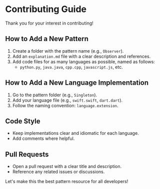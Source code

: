 # Contributing Guide

Thank you for your interest in contributing!

## How to Add a New Pattern

1. Create a folder with the pattern name (e.g., `Observer`).
2. Add an `explanation.md` file with a clear description and references.
3. Add code files for as many languages as possible, named as follows:
   - `python.py`, `java.java`, `cpp.cpp`, `javascript.js`, etc.

## How to Add a New Language Implementation

1. Go to the pattern folder (e.g., `Singleton`).
2. Add your language file (e.g., `swift.swift`, `dart.dart`).
3. Follow the naming convention: `language.extension`.

## Code Style

- Keep implementations clear and idiomatic for each language.
- Add comments where helpful.

## Pull Requests

- Open a pull request with a clear title and description.
- Reference any related issues or discussions.

Let's make this the best pattern resource for all developers!
